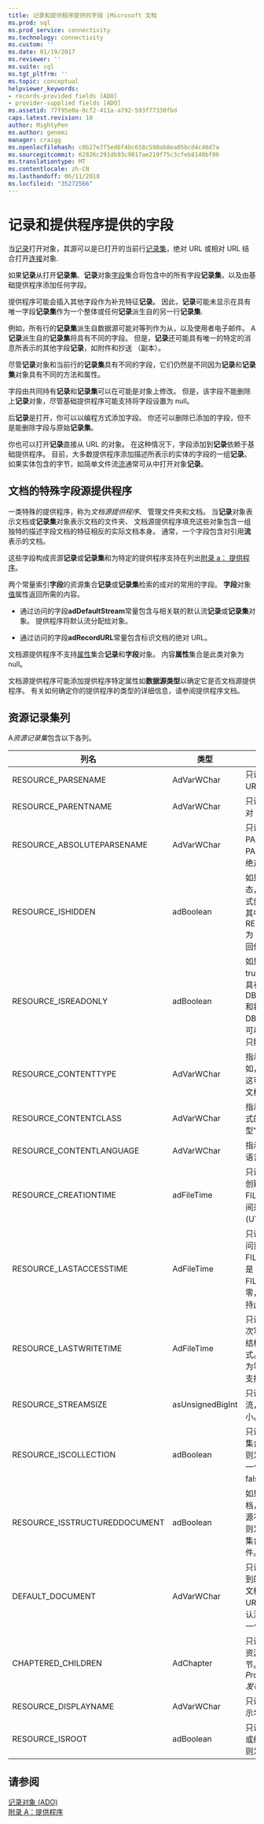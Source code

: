 ```yaml
---
title: 记录和提供程序提供的字段 |Microsoft 文档
ms.prod: sql
ms.prod_service: connectivity
ms.technology: connectivity
ms.custom: ''
ms.date: 01/19/2017
ms.reviewer: ''
ms.suite: sql
ms.tgt_pltfrm: ''
ms.topic: conceptual
helpviewer_keywords:
- records-provided fields [ADO]
- provider-supplied fields [ADO]
ms.assetid: 77f95e0a-0cf2-411a-a792-593f77330fbd
caps.latest.revision: 10
author: MightyPen
ms.author: genemi
manager: craigg
ms.openlocfilehash: c8b27e7f5ed6f4bc658c590ab8ea05bcd4c46d7a
ms.sourcegitcommit: 62826c291db93c9017ae219f75c3cfeb8140bf06
ms.translationtype: MT
ms.contentlocale: zh-CN
ms.lasthandoff: 06/11/2018
ms.locfileid: "35272566"
---
```

# <a name="records-and-provider-supplied-fields"></a>记录和提供程序提供的字段
当[记录](../../../ado/reference/ado-api/record-object-ado.md)打开对象，其源可以是已打开的当前行[记录集](../../../ado/reference/ado-api/recordset-object-ado.md)，绝对 URL 或相对 URL 结合打开[连接](../../../ado/reference/ado-api/connection-object-ado.md)对象.  
  
 如果**记录**从打开**记录集**、**记录**对象[字段](../../../ado/reference/ado-api/fields-collection-ado.md)集合将包含中的所有字段**记录集**，以及由基础提供程序添加任何字段。  
  
 提供程序可能会插入其他字段作为补充特征**记录**。 因此，**记录**可能未显示在具有唯一字段**记录集**作为一个整体或任何**记录**派生自的另一行**记录集**.  
  
 例如，所有行的**记录集**派生自数据源可能对等列作为从，以及使用者电子邮件。 A**记录**派生自的**记录集**将具有不同的字段。 但是，**记录**还可能具有唯一的特定的消息所表示的其他字段**记录**，如附件和抄送 （副本）。  
  
 尽管**记录**对象和当前行的**记录集**具有不同的字段，它们仍然是不同因为**记录**和**记录集**对象具有不同的方法和属性。  
  
 字段由共同持有**记录**和**记录集**可以在可能是对象上修改。 但是，该字段不能删除上**记录**对象，尽管基础提供程序可能支持将字段设置为 null。  
  
 后**记录**是打开，你可以以编程方式添加字段。 你还可以删除已添加的字段，但不是能删除字段与原始**记录集**。  
  
 你也可以打开**记录**直接从 URL 的对象。 在这种情况下，字段添加到**记录**依赖于基础提供程序。 目前，大多数提供程序添加描述所表示的实体的字段的一组**记录**。 如果实体包含的字节，如简单文件流[流](../../../ado/reference/ado-api/stream-object-ado.md)通常可从中打开对象**记录**。  
  
## <a name="special-fields-for-document-source-providers"></a>文档的特殊字段源提供程序  
 一类特殊的提供程序，称为*文档源提供程序*、 管理文件夹和文档。 当**记录**对象表示文档或**记录集**对象表示文档的文件夹、 文档源提供程序填充这些对象包含一组独特的描述字段文档的特征相反的实际文档本身。 通常，一个字段包含对引用**流**表示的文档。  
  
 这些字段构成资源**记录**或**记录集**和为特定的提供程序支持在列出[附录 a： 提供程序](../../../ado/guide/appendixes/appendix-a-providers.md)。  
  
 两个常量索引**字段**的资源集合**记录**或**记录集**检索的成对的常用的字段。 **字段**对象[值](../../../ado/reference/ado-api/value-property-ado.md)属性返回所需的内容。  
  
-   通过访问的字段**adDefaultStream**常量包含与相关联的默认流**记录**或**记录集**对象。 提供程序将默认流分配给对象。  
  
-   通过访问的字段**adRecordURL**常量包含标识文档的绝对 URL。  
  
 文档源提供程序不支持[属性](../../../ado/reference/ado-api/properties-collection-ado.md)集合**记录**和**字段**对象。 内容**属性**集合是此类对象为 null。  
  
 文档源提供程序可能添加提供程序特定属性如**数据源类型**以确定它是否文档源提供程序。 有关如何确定你的提供程序的类型的详细信息，请参阅提供程序文档。  
  
## <a name="resource-recordset-columns"></a>资源记录集列  
 A*资源记录集*包含以下各列。  
  
|列名|类型|Description|  
|-----------------|----------|-----------------|  
|RESOURCE_PARSENAME|AdVarWChar|只读。 指示资源的 URL。|  
|RESOURCE_PARENTNAME|AdVarWChar|只读。 指示父记录的绝对 URL。|  
|RESOURCE_ABSOLUTEPARSENAME|AdVarWChar|只读。 指示该资源，即 PARENTNAME 和 PARSENAME 的串联的绝对 URL。|  
|RESOURCE_ISHIDDEN|adBoolean|如果资源处于隐藏状态，则为 true。 除非显式创建行集的命令选择其中 RESOURCE_ISHIDDEN 为 True 的行，将不返回任何行。|  
|RESOURCE_ISREADONLY|adBoolean|如果资源是只读的则为 true。 尝试打开此资源具有 DBBINDFLAG_WRITE 和将失败，并 DB_E_READONLY。 可以编辑此属性，即使只能以只读打开资源。|  
|RESOURCE_CONTENTTYPE|AdVarWChar|指示可能使用文档 — 例如，某个律师的简短。 这可能对应于用于创建文档的 Office 模板。|  
|RESOURCE_CONTENTCLASS|AdVarWChar|指示文档中，如指示格式的 MIME 类型"`text/html`"。|  
|RESOURCE_CONTENTLANGUAGE|AdVarWChar|指示在其中存储内容的语言。|  
|RESOURCE_CREATIONTIME|adFileTime|只读。 指示包含资源的创建的时间的 FILETIME 结构。 该时间采用协调世界时 (UTC) 格式报告。|  
|RESOURCE_LASTACCESSTIME|AdFileTime|只读。 指示包含上次访问资源的时间的 FILETIME 结构。 时间是 UTC 格式。 FILETIME 成员均为零，如果提供程序不支持此时间成员。|  
|RESOURCE_LASTWRITETIME|AdFileTime|只读。 指示包含资源上次写入时间 FILETIME 结构。 时间是 UTC 格式。 FILETIME 成员均为零，如果提供程序不支持此时间成员。|  
|RESOURCE_STREAMSIZE|asUnsignedBigInt|只读。 指示资源的默认流，以字节为单位的大小。|  
|RESOURCE_ISCOLLECTION|adBoolean|只读。 如果资源是一个集合，例如一个目录，则为 true。 如果资源是一个简单的文件，则为 false。|  
|RESOURCE_ISSTRUCTUREDDOCUMENT|adBoolean|如果资源是结构化的文档，则为 true。 如果资源不是结构化的文档，则为 false。 它可以为集合或一个简单的文件。|  
|DEFAULT_DOCUMENT|AdVarWChar|只读。 指示此资源包含到的文件夹的默认简单文档或结构化的文档的 URL。 从资源请求的默认流时使用。 此属性是一个简单的文件为空。|  
|CHAPTERED_CHILDREN|AdChapter|只读。 可选。 指示包含资源的子级的行集的章节。 ( *OLE DB Provider for Internet 发布*不使用此列。)|  
|RESOURCE_DISPLAYNAME|AdVarWChar|只读。 指示该资源的显示名称。|  
|RESOURCE_ISROOT|adBoolean|只读。 如果资源是集合或结构化的文档的根，则为 true。|  
  
## <a name="see-also"></a>请参阅  
 [记录对象 (ADO)](../../../ado/reference/ado-api/record-object-ado.md)   
 [附录 A：提供程序](../../../ado/guide/appendixes/appendix-a-providers.md)
